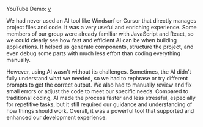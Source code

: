 YouTube Demo: [v](https://youtu.be/SY9i9VHrByQ)

We had never used an AI tool like Windsurf or Cursor that directly manages project files and code. It was a very useful and enriching experience. Some members of our group were already familiar with JavaScript and React, so we could clearly see how fast and efficient AI can be when building applications. It helped us generate components, structure the project, and even debug some parts with much less effort than coding everything manually.

However, using AI wasn't without its challenges. Sometimes, the AI didn’t fully understand what we needed, so we had to rephrase or try different prompts to get the correct output. We also had to manually review and fix small errors or adjust the code to meet our specific needs. Compared to traditional coding, AI made the process faster and less stressful, especially for repetitive tasks, but it still required our guidance and understanding of how things should work. Overall, it was a powerful tool that supported and enhanced our development experience.
